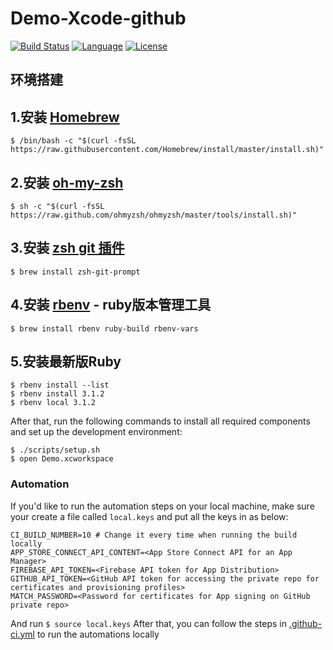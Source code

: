 # Demo-Xcode-github


[![Build Status](https://travis-ci.com/lagoueduCol/iOS-linyongjian.svg?branch=main)](https://travis-ci.com/lagoueduCol/iOS-linyongjian)
[![Language](https://img.shields.io/badge/language-Swift%205.3-orange.svg)](https://swift.org)
[![License](https://img.shields.io/github/license/lagoueduCol/moments-ios.svg?style=flat)](https://github.com/lagoueduCol/moments-ios/blob/main/LICENSE)

## 环境搭建

## 1.安装 [Homebrew](https://brew.sh/)

```shell
$ /bin/bash -c "$(curl -fsSL https://raw.githubusercontent.com/Homebrew/install/master/install.sh)"
```
## 2.安装 [oh-my-zsh](https://ohmyz.sh/) 
```shell
$ sh -c "$(curl -fsSL https://raw.github.com/ohmyzsh/ohmyzsh/master/tools/install.sh)"
```
## 3.安装 [zsh git 插件](https://github.com/ohmyzsh/ohmyzsh/blob/master/plugins/git/git.plugin.zsh)
```shell
$ brew install zsh-git-prompt
```
## 4.安装 [rbenv](https://github.com/rbenv/rbenv) - ruby版本管理工具

```shell
$ brew install rbenv ruby-build rbenv-vars
```
## 5.安装最新版Ruby

```shell
$ rbenv install --list
$ rbenv install 3.1.2 
$ rbenv local 3.1.2
```

After that, run the following commands to install all required components and set up the development environment:

```shell
$ ./scripts/setup.sh 
$ open Demo.xcworkspace 
```

### Automation 

If you'd like to run the automation steps on your local machine, make sure your create a file called `local.keys` and put all the keys in as below:

```
CI_BUILD_NUMBER=10 # Change it every time when running the build locally
APP_STORE_CONNECT_API_CONTENT=<App Store Connect API for an App Manager>
FIREBASE_API_TOKEN=<Firebase API token for App Distribution>
GITHUB_API_TOKEN=<GitHub API token for accessing the private repo for certificates and provisioning profiles>
MATCH_PASSWORD=<Password for certificates for App signing on GitHub private repo>
```

And run `$ source local.keys` After that, you can follow the steps in [.github-ci.yml]() to run the automations locally
